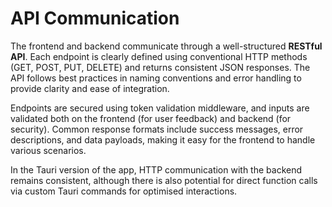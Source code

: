 # API Communication

The frontend and backend communicate through a well-structured **RESTful API**. Each endpoint is clearly defined using conventional HTTP methods (GET, POST, PUT, DELETE) and returns consistent JSON responses. The API follows best practices in naming conventions and error handling to provide clarity and ease of integration.

Endpoints are secured using token validation middleware, and inputs are validated both on the frontend (for user feedback) and backend (for security). Common response formats include success messages, error descriptions, and data payloads, making it easy for the frontend to handle various scenarios.

In the Tauri version of the app, HTTP communication with the backend remains consistent, although there is also potential for direct function calls via custom Tauri commands for optimised interactions.
